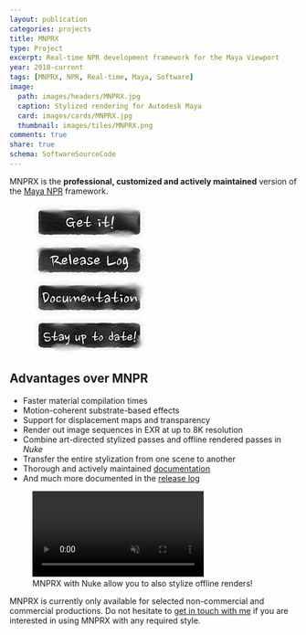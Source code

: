 ```yaml
---
layout: publication
categories: projects
title: MNPRX
type: Project
excerpt: Real-time NPR development framework for the Maya Viewport
year: 2018-current
tags: [MNPRX, NPR, Real-time, Maya, Software]
image:
  path: images/headers/MNPRX.jpg
  caption: Stylized rendering for Autodesk Maya
  card: images/cards/MNPRX.jpg
  thumbnail: images/tiles/MNPRX.png
comments: true
share: true
schema: SoftwareSourceCode
---
```


MNPRX is the **professional, customized and actively maintained** version of the [Maya NPR](../Maya-NPR) framework.

<figure class="align-right">
	<a href="./get-it"><img src="/images/buttons/mnprx_getIt.jpg" alt="image" class="top05"></a><br>
  <a href="./release-log"><img src="/images/buttons/mnprx_releaseLog.jpg" alt="image"></a><br>
  <a href="./docs"><img src="/images/buttons/mnprx_documentation.jpg" alt="image"></a><br>
  <a href="https://goo.gl/forms/dHDqfQsqY2wuVwXt1"><img src="/images/buttons/mnprx_stayUpToDate.jpg"   alt="image"></a>
</figure>

## Advantages over MNPR

* Faster material compilation times
* Motion-coherent substrate-based effects
* Support for displacement maps and transparency
* Render out image sequences in EXR at up to 8K resolution
* Combine art-directed stylized passes and offline rendered passes in _Nuke_
* Transfer the entire stylization from one scene to another
* Thorough and actively maintained [documentation](.docs)
* And much more documented in the [release log](./release-log)

<figure class="pull-center">
	<video autoplay loop muted playsinline>
	  <source src="/images/MNPRX/MNPRX-Arnold-12fps.mp4" type="video/mp4">
	</video>
	<figcaption>MNPRX with Nuke allow you to also stylize offline renders!</figcaption>
</figure>

MNPRX is currently only available for selected non-commercial and commercial productions. Do not hesitate to [get in touch with me](.get-it) if you are interested in using MNPRX with any required style.
